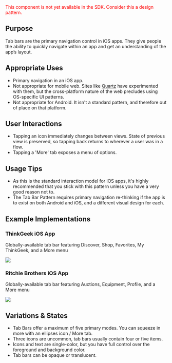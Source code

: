 <div style="color:red; margin-bottom:20px;">
    This component is not yet available in the SDK. Consider this a design pattern.
</div>

## Purpose

Tab bars are the primary navigation control in iOS apps. They give people the ability to quickly navigate within an app and get an understanding of the app’s layout.

## Appropriate Uses

- Primary navigation in an iOS app.
- Not appropriate for mobile web. Sites like [Quartz](http://qz.com/) have experimented with them, but the cross-platform nature of the web precludes using OS-specific UI patterns.
- Not appropriate for Android. It isn't a standard pattern, and therefore out of place on that platform.

## User Interactions

- Tapping an icon immediately changes between views. State of previous view is preserved, so tapping back returns to wherever a user was in a flow.
- Tapping a 'More' tab exposes a menu of options.

## Usage Tips

- As this is the standard interaction model for iOS apps, it's highly recommended that you stick with this pattern unless you have a very good reason not to.
- The Tab Bar Pattern requires primary navigation re-thinking if the app is to exist on both Android and iOS, and a different visual design for each.

## Example Implementations

### ThinkGeek iOS App

Globally-available tab bar featuring Discover, Shop, Favorites, My ThinkGeek, and a More menu

![](../../assets/images/patterns/tab-bar/thinkgeek.jpeg)

### Ritchie Brothers iOS App

Globally-available tab bar featuring Auctions, Equipment, Profile, and a More menu

![](../../assets/images/patterns/tab-bar/ritchie-bros.jpeg)

## Variations & States

- Tab Bars offer a maximum of five primary modes. You can squeeze in more with an ellipses icon / More tab.
- Three icons are uncommon, tab bars usually contain four or five items.
- Icons and text are single-color, but you have full control over the foreground and background color.
- Tab bars can be opaque or translucent.
